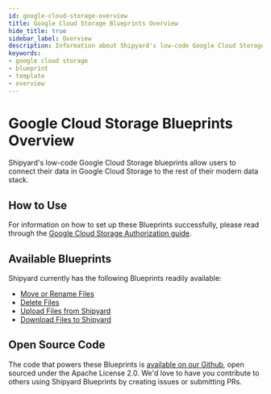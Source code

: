 ```yaml
---
id: google-cloud-storage-overview
title: Google Cloud Storage Blueprints Overview
hide_title: true
sidebar_label: Overview
description: Information about Shipyard's low-code Google Cloud Storage templates.
keywords:
- google cloud storage
- blueprint
- template
- overview
---
```


# Google Cloud Storage Blueprints Overview

Shipyard's low-code Google Cloud Storage blueprints allow users to connect their data in Google Cloud Storage to the rest of their modern data stack.


## How to Use
For information on how to set up these Blueprints successfully, please read through the [Google Cloud Storage Authorization guide](google-cloud-storage-authorization.md).


## Available Blueprints
Shipyard currently has the following Blueprints readily available: 
- [Move or Rename Files](google-cloud-storage-move-or-rename-files.md)
- [Delete Files](google-cloud-storage-remove-files.md)
- [Upload Files from Shipyard](google-cloud-storage-upload-files.md)
- [Download Files to Shipyard](google-cloud-storage-download-files.md)

## Open Source Code
The code that powers these Blueprints is [available on our Github](https://github.com/shipyardapp/shipyard-blueprints/tree/main/shipyard_blueprints/googlecloud), open sourced under the Apache License 2.0. We'd love to have you contribute to others using Shipyard Blueprints by creating issues or submitting PRs.
